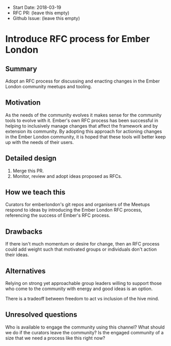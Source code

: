 - Start Date: 2018-03-19
- RFC PR: (leave this empty)
- Github Issue: (leave this empty)

# Introduce RFC process for Ember London

## Summary

Adopt an RFC process for discussing and enacting changes in the Ember London
community meetups and tooling.


## Motivation

As the needs of the community evolves it makes sense for the community tools to
evolve with it. Ember's own RFC process has been successful in helping to
inclusively manage changes that affect the framework and by extension its
community. By adopting this approach for actioning changes in the Ember London
community, it is hoped that these tools will better keep up with the needs of
their users.

## Detailed design

1. Merge this PR.
2. Monitor, review and adopt ideas proposed as RFCs.

## How we teach this

Curators for emberlondon's git repos and organisers of the Meetups respond to
ideas by introducing the Ember London RFC process, referencing the
success of Ember's RFC process.

## Drawbacks

If there isn't much momentum or desire for change, then an RFC process could add
weight such that motivated groups or individuals don't action their ideas.

## Alternatives

Relying on strong yet approachable group leaders willing to support those who
come to the community with energy and good ideas is an option.

There is a tradeoff between freedom to act vs inclusion of the hive mind.

## Unresolved questions

Who is available to engage the community using this channel?
What should we do if the curators leave the community?
Is the engaged community of a size that we need a process like this right now?
